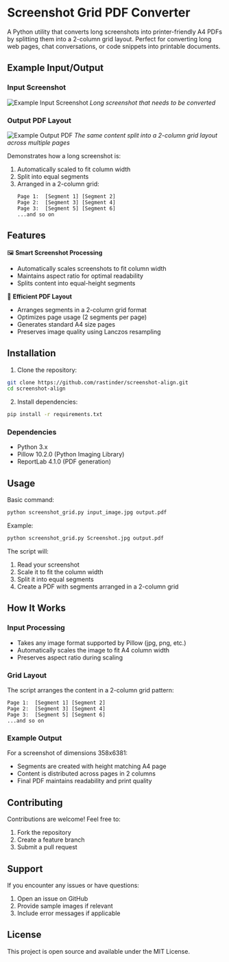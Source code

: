# Screenshot Grid PDF Converter

A Python utility that converts long screenshots into printer-friendly A4 PDFs by splitting them into a 2-column grid layout. Perfect for converting long web pages, chat conversations, or code snippets into printable documents.

## Example Input/Output

### Input Screenshot
![Example Input Screenshot](example/input.jpg)
*Long screenshot that needs to be converted*

### Output PDF Layout
![Example Output PDF](example/output.jpg)
*The same content split into a 2-column grid layout across multiple pages*

Demonstrates how a long screenshot is:
1. Automatically scaled to fit column width
2. Split into equal segments
3. Arranged in a 2-column grid:
   ```
   Page 1:  [Segment 1] [Segment 2]
   Page 2:  [Segment 3] [Segment 4]
   Page 3:  [Segment 5] [Segment 6]
   ...and so on
   ```

## Features

🖼️ **Smart Screenshot Processing**
- Automatically scales screenshots to fit column width
- Maintains aspect ratio for optimal readability
- Splits content into equal-height segments

📄 **Efficient PDF Layout**
- Arranges segments in a 2-column grid format
- Optimizes page usage (2 segments per page)
- Generates standard A4 size pages
- Preserves image quality using Lanczos resampling

## Installation

1. Clone the repository:
```bash
git clone https://github.com/rastinder/screenshot-align.git
cd screenshot-align
```

2. Install dependencies:
```bash
pip install -r requirements.txt
```

### Dependencies
- Python 3.x
- Pillow 10.2.0 (Python Imaging Library)
- ReportLab 4.1.0 (PDF generation)

## Usage

Basic command:
```bash
python screenshot_grid.py input_image.jpg output.pdf
```

Example:
```bash
python screenshot_grid.py Screenshot.jpg output.pdf
```

The script will:
1. Read your screenshot
2. Scale it to fit the column width
3. Split it into equal segments
4. Create a PDF with segments arranged in a 2-column grid

## How It Works

### Input Processing
- Takes any image format supported by Pillow (jpg, png, etc.)
- Automatically scales the image to fit A4 column width
- Preserves aspect ratio during scaling

### Grid Layout
The script arranges the content in a 2-column grid pattern:
```
Page 1:  [Segment 1] [Segment 2]
Page 2:  [Segment 3] [Segment 4]
Page 3:  [Segment 5] [Segment 6]
...and so on
```

### Example Output
For a screenshot of dimensions 358x6381:
- Segments are created with height matching A4 page
- Content is distributed across pages in 2 columns
- Final PDF maintains readability and print quality

## Contributing

Contributions are welcome! Feel free to:
1. Fork the repository
2. Create a feature branch
3. Submit a pull request

## Support

If you encounter any issues or have questions:
1. Open an issue on GitHub
2. Provide sample images if relevant
3. Include error messages if applicable

## License

This project is open source and available under the MIT License.